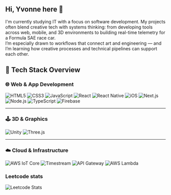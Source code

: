 ## Hi, Yvonne here 👋
I'm currently studying IT with a focus on software development. My projects often blend creative tech with systems thinking: from developing tools across web, mobile, and 3D environments to building real-time telemetry for a Formula SAE race car.  
I’m especially drawn to workflows that connect art and engineering — and I’m learning how creative processes and technical pipelines can support each other.

## 🧰 Tech Stack Overview

### 🌐 Web & App Development
![HTML5](https://img.shields.io/badge/HTML5-E34F26?logo=html5&logoColor=white&style=for-the-badge)
![CSS3](https://img.shields.io/badge/CSS3-1572B6?logo=css3&logoColor=white&style=for-the-badge)
![JavaScript](https://img.shields.io/badge/JavaScript-F7DF1E?logo=javascript&logoColor=black&style=for-the-badge)
![React](https://img.shields.io/badge/React-61DAFB?logo=react&logoColor=black&style=for-the-badge)
![React Native](https://img.shields.io/badge/React_Native-20232A?logo=react&logoColor=61DAFB&style=for-the-badge)
![iOS](https://img.shields.io/badge/iOS-000000?logo=apple&logoColor=white&style=for-the-badge)
![Next.js](https://img.shields.io/badge/Next.js-000000?logo=nextdotjs&logoColor=white&style=for-the-badge)
![Node.js](https://img.shields.io/badge/Node.js-339933?logo=nodedotjs&logoColor=white&style=for-the-badge)
![TypeScript](https://img.shields.io/badge/TypeScript-3178C6?logo=typescript&logoColor=white&style=for-the-badge)
![Firebase](https://img.shields.io/badge/Firebase-FFCA28?logo=firebase&logoColor=black&style=for-the-badge)

---

### 🕹️ 3D & Graphics
![Unity](https://img.shields.io/badge/Unity-000000?logo=unity&logoColor=white&style=for-the-badge)
![Three.js](https://img.shields.io/badge/Three.js-000000?logo=three.js&logoColor=white&style=for-the-badge)

---

### ☁️ Cloud & Infrastructure
![AWS IoT Core](https://img.shields.io/badge/AWS_IoT_Core-3B9C61?logo=amazon-aws&logoColor=white&style=for-the-badge)
![Timestream](https://img.shields.io/badge/Timestream-3F4FFF?logo=amazon-aws&logoColor=white&style=for-the-badge)
![API Gateway](https://img.shields.io/badge/API_Gateway-CC2264?logo=amazon-aws&logoColor=white&style=for-the-badge)
![AWS Lambda](https://img.shields.io/badge/AWS_Lambda-FF9900?logo=aws-lambda&logoColor=white&style=for-the-badge)


### Leetcode stats
![Leetcode Stats](https://leetcard.jacoblin.cool/yvonneyanng)
